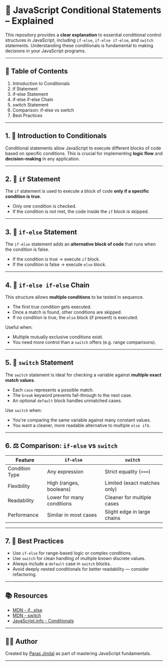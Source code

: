 # 🧠 JavaScript Conditional Statements – Explained

This repository provides a **clear explanation** to essential conditional control structures in JavaScript, including `if-else`, `if-else if-else`, and `switch` statements.
Understanding these conditionals is fundamental to making decisions in your JavaScript programs.

---

## 📌 Table of Contents

1. Introduction to Conditionals
2. if Statement
3. if-else Statement
4. if-else if-else Chain
5. switch Statement
6. Comparison: if-else vs switch
7. Best Practices

---

## 1. 🧾 Introduction to Conditionals

Conditional statements allow JavaScript to execute different blocks of code based on specific conditions.
This is crucial for implementing **logic flow** and **decision-making** in any application.

---

## 2. 🔹 `if` Statement

The `if` statement is used to execute a block of code **only if a specific condition is true**.

- Only one condition is checked.
- If the condition is not met, the code inside the `if` block is skipped.

---

## 3. 🔸 `if-else` Statement

The `if-else` statement adds an **alternative block of code** that runs when the condition is false.

- If the condition is true → execute `if` block.
- If the condition is false → execute `else` block.

---

## 4. 🔄 `if-else if-else` Chain

This structure allows **multiple conditions** to be tested in sequence.

- The first true condition gets executed.
- Once a match is found, other conditions are skipped.
- If no condition is true, the `else` block (if present) is executed.

Useful when:
- Multiple mutually exclusive conditions exist.
- You need more control than a `switch` offers (e.g. range comparisons).

---

## 5. 🔁 `switch` Statement

The `switch` statement is ideal for checking a variable against **multiple exact match values**.

- Each `case` represents a possible match.
- The `break` keyword prevents fall-through to the next case.
- An optional `default` block handles unmatched cases.

Use `switch` when:
- You're comparing the same variable against many constant values.
- You want a cleaner, more readable alternative to multiple `else if`s.

---

## 6. ⚖️ Comparison: `if-else` vs `switch`

| Feature                | `if-else`                  | `switch`                       |
|------------------------|----------------------------|--------------------------------|
| Condition Type         | Any expression             | Strict equality (`===`)       |
| Flexibility            | High (ranges, booleans)    | Limited (exact matches only)  |
| Readability            | Lower for many conditions  | Cleaner for multiple cases     |
| Performance            | Similar in most cases      | Slight edge in large chains    |

---

## 7. 🧩 Best Practices

- Use `if-else` for range-based logic or complex conditions.
- Use `switch` for clean handling of multiple known discrete values.
- Always include a `default` case in `switch` blocks.
- Avoid deeply nested conditionals for better readability — consider refactoring.

---

## 📚 Resources

- [MDN - if...else](https://developer.mozilla.org/en-US/docs/Web/JavaScript/Reference/Statements/if...else)
- [MDN - switch](https://developer.mozilla.org/en-US/docs/Web/JavaScript/Reference/Statements/switch)
- [JavaScript.info - Conditionals](https://javascript.info/ifelse)

---

## 👨‍💻 Author

Created by [Paras Jindal](https://github.com/Paras-jindal1604) as part of mastering JavaScript fundamentals.

---

